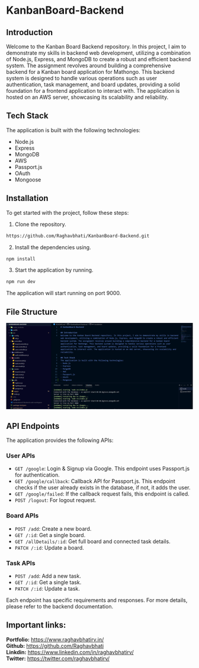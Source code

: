 # KanbanBoard-Backend

## Introduction
Welcome to the Kanban Board Backend repository. In this project, I aim to demonstrate my skills in backend web development, utilizing a combination of Node.js, Express, and MongoDB to create a robust and efficient backend system. The assignment revolves around building a comprehensive backend for a Kanban board application for Mathongo. This backend system is designed to handle various operations such as user authentication, task management, and board updates, providing a solid foundation for a frontend application to interact with. The application is hosted on an AWS server, showcasing its scalability and reliability.

## Tech Stack
The application is built with the following technologies:
- Node.js
- Express
- MongoDB
- AWS
- Passport.js
- OAuth
- Mongoose

## Installation
To get started with the project, follow these steps:

1. Clone the repository.

```bash
https://github.com/Raghavbhati/KanbanBoard-Backend.git
```

2. Install the dependencies using.

```bash
npm install
```

3. Start the application by running.

```bash
npm run dev
```

The application will start running on port 9000.

## File Structure
![File_Structue](./images/Folder%20Structure.png)

## API Endpoints
The application provides the following APIs:

### User APIs
- `GET /google`: Login & Signup via Google. This endpoint uses Passport.js for authentication.
- `GET /google/callback`: Callback API for Passport.js. This endpoint checks if the user already exists in the database, if not, it adds the user.
- `GET /google/failed`: If the callback request fails, this endpoint is called.
- `POST /logout`: For logout request.

### Board APIs
- `POST /add`: Create a new board.
- `GET /:id`: Get a single board.
- `GET /allDetails/:id`: Get full board and connected task details.
- `PATCH /:id`: Update a board.

### Task APIs
- `POST /add`: Add a new task.
- `GET /:id`: Get a single task.
- `PATCH /:id`: Update a task.

Each endpoint has specific requirements and responses. For more details, please refer to the backend documentation.


## Important links:


**Portfolio:** https://www.raghavbhatirv.in/
<br>
**Github:** https://github.com/Raghavbhati
<br>
**Linkdin:** https://www.linkedin.com/in/raghavbhatirv/
<br>
**Twitter:** https://twitter.com/raghavbhatirv/
